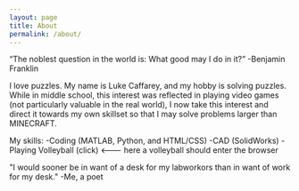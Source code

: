 ```yaml
---
layout: page
title: About
permalink: /about/
---
```


“The noblest question in the world is: What good may I do in it?” -Benjamin Franklin

I love puzzles. My name is Luke Caffarey, and my hobby is solving puzzles. While in middle school, this interest was reflected in playing video games (not particularly valuable in the real world), I now take this interest and direct it towards my own skillset so that I may solve problems larger than MINECRAFT. 

My skills:
-Coding (MATLAB, Python, and HTML/CSS)
-CAD (SolidWorks)
-Playing Volleyball (click) <--- here a volleyball should enter the browser

"I would sooner be in want of a desk for my labworkors than in want of work for my desk." -Me, a poet



